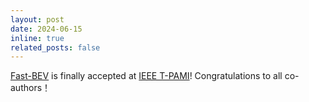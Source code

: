 ```yaml
---
layout: post
date: 2024-06-15
inline: true
related_posts: false
---
```


[Fast-BEV](https://github.com/Sense-GVT/Fast-BEV?tab=readme-ov-file) is finally accepted at [IEEE T-PAMI](https://ieeexplore.ieee.org/abstract/document/10557672)! Congratulations to all co-authors！